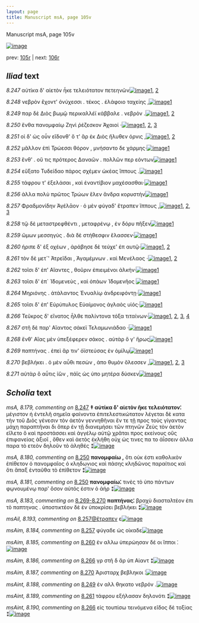 ```yaml
---
layout: page
title: Manuscript msA, page 105v
---
```


Manuscript msA, page 105v

[![image](http://www.homermultitext.org/iipsrv?OBJ=IIP,1.0&FIF=/project/homer/pyramidal/deepzoom/hmt/vaimg/2017a/VA105VN_0608.tif&WID=100&CVT=JPEG)](http://www.homermultitext.org/ict2/?urn=urn:cite2:hmt:vaimg.2017a:VA105VN_0608)

prev:  [105r](../105r) | next:  [106r](../106r)

## *Iliad* text

*8.247* <a id="8.247"/> αὐτίκα δ' αἰετὸν ἧκε τελειότατον πετεηνῶν[![image](http://www.homermultitext.org/iipsrv?OBJ=IIP,1.0&FIF=/project/homer/pyramidal/deepzoom/hmt/vaimg/2017a/VA105VN_0608.tif&RGN=0.4565,0.2404,0.3954,0.0285&WID=1000&CVT=JPEG)](http://www.homermultitext.org/ict2/?urn=urn:cite2:hmt:vaimg.2017a:VA105VN_0608@0.4565,0.2404,0.3954,0.0285)[1](#msA_8.1), [2](#msA_8.179)

*8.248* <a id="8.248"/> νεβρὸν ἔχοντ' ὀνύχεσσι . τέκος . ἐλάφοιο ταχείης ,[![image](http://www.homermultitext.org/iipsrv?OBJ=IIP,1.0&FIF=/project/homer/pyramidal/deepzoom/hmt/vaimg/2017a/VA105VN_0608.tif&RGN=0.4565,0.2607,0.4014,0.0316&WID=1000&CVT=JPEG)](http://www.homermultitext.org/ict2/?urn=urn:cite2:hmt:vaimg.2017a:VA105VN_0608@0.4565,0.2607,0.4014,0.0316)[1](#msA_8.1)

*8.249* <a id="8.249"/> παρ δὲ Διὸς βωμῷ 					περικαλλέϊ κάββαλε . νεβρὸν .[![image](http://www.homermultitext.org/iipsrv?OBJ=IIP,1.0&FIF=/project/homer/pyramidal/deepzoom/hmt/vaimg/2017a/VA105VN_0608.tif&RGN=0.4474,0.2795,0.4274,0.0316&WID=1000&CVT=JPEG)](http://www.homermultitext.org/ict2/?urn=urn:cite2:hmt:vaimg.2017a:VA105VN_0608@0.4474,0.2795,0.4274,0.0316)[1](#msA_8.1), [2](#msAint_8.188)

*8.250* <a id="8.250"/> ἔνθα πανομφαίῳ Ζηνὶ 					ῥέζεσκον Ἀχαιοί ·[![image](http://www.homermultitext.org/iipsrv?OBJ=IIP,1.0&FIF=/project/homer/pyramidal/deepzoom/hmt/vaimg/2017a/VA105VN_0608.tif&RGN=0.4284,0.299,0.3874,0.0338&WID=1000&CVT=JPEG)](http://www.homermultitext.org/ict2/?urn=urn:cite2:hmt:vaimg.2017a:VA105VN_0608@0.4284,0.299,0.3874,0.0338)[1](#msA_8.181), [2](#msA_8.1), [3](#msA_8.180)

*8.251* <a id="8.251"/> οἱ δ' ὡς οὖν εἴδονθ' ὅ τ' ἂρ ἐκ Διὸς ἤλυθεν όρνις ,[![image](http://www.homermultitext.org/iipsrv?OBJ=IIP,1.0&FIF=/project/homer/pyramidal/deepzoom/hmt/vaimg/2017a/VA105VN_0608.tif&RGN=0.4535,0.3186,0.4144,0.0338&WID=1000&CVT=JPEG)](http://www.homermultitext.org/ict2/?urn=urn:cite2:hmt:vaimg.2017a:VA105VN_0608@0.4535,0.3186,0.4144,0.0338)[1](#msA_8.1), [2](#msAil_8.192)

*8.252* <a id="8.252"/> μᾶλλον ἐπὶ Τρώεσσι 					θόρον , μνήσαντο δε χάρμης·[![image](http://www.homermultitext.org/iipsrv?OBJ=IIP,1.0&FIF=/project/homer/pyramidal/deepzoom/hmt/vaimg/2017a/VA105VN_0608.tif&RGN=0.4575,0.3373,0.4044,0.0338&WID=1000&CVT=JPEG)](http://www.homermultitext.org/ict2/?urn=urn:cite2:hmt:vaimg.2017a:VA105VN_0608@0.4575,0.3373,0.4044,0.0338)[1](#msA_8.1)

*8.253* <a id="8.253"/> ἔνθ' . οὔ τις πρότερος Δαναῶν . πολλῶν περ εόντων[![image](http://www.homermultitext.org/iipsrv?OBJ=IIP,1.0&FIF=/project/homer/pyramidal/deepzoom/hmt/vaimg/2017a/VA105VN_0608.tif&RGN=0.4565,0.3546,0.4114,0.0338&WID=1000&CVT=JPEG)](http://www.homermultitext.org/ict2/?urn=urn:cite2:hmt:vaimg.2017a:VA105VN_0608@0.4565,0.3546,0.4114,0.0338)[1](#msA_8.1)

*8.254* <a id="8.254"/> εὔξατο Τυδείδαο πάρος 					σχέμεν ὠκέας ἵππους .[![image](http://www.homermultitext.org/iipsrv?OBJ=IIP,1.0&FIF=/project/homer/pyramidal/deepzoom/hmt/vaimg/2017a/VA105VN_0608.tif&RGN=0.4525,0.3772,0.4114,0.0338&WID=1000&CVT=JPEG)](http://www.homermultitext.org/ict2/?urn=urn:cite2:hmt:vaimg.2017a:VA105VN_0608@0.4525,0.3772,0.4114,0.0338)[1](#msA_8.1)

*8.255* <a id="8.255"/> τάφρου τ' ἐξελάσαι , καὶ ἐναντίβιον μαχέσασθαι·[![image](http://www.homermultitext.org/iipsrv?OBJ=IIP,1.0&FIF=/project/homer/pyramidal/deepzoom/hmt/vaimg/2017a/VA105VN_0608.tif&RGN=0.4525,0.3952,0.4164,0.0338&WID=1000&CVT=JPEG)](http://www.homermultitext.org/ict2/?urn=urn:cite2:hmt:vaimg.2017a:VA105VN_0608@0.4525,0.3952,0.4164,0.0338)[1](#msA_8.1)

*8.256* <a id="8.256"/> ἀλλα πολὺ πρῶτος Τρώων ἕλεν ἄνδρα κορυστὴν[![image](http://www.homermultitext.org/iipsrv?OBJ=IIP,1.0&FIF=/project/homer/pyramidal/deepzoom/hmt/vaimg/2017a/VA105VN_0608.tif&RGN=0.4605,0.411,0.4064,0.0338&WID=1000&CVT=JPEG)](http://www.homermultitext.org/ict2/?urn=urn:cite2:hmt:vaimg.2017a:VA105VN_0608@0.4605,0.411,0.4064,0.0338)[1](#msA_8.1)

*8.257* <a id="8.257"/> Φραδμονίδην Ἀγέλᾱον · 					ὁ μὲν φύγαδ' ἔτραπεν ἵππους ,[![image](http://www.homermultitext.org/iipsrv?OBJ=IIP,1.0&FIF=/project/homer/pyramidal/deepzoom/hmt/vaimg/2017a/VA105VN_0608.tif&RGN=0.4424,0.4313,0.4354,0.0338&WID=1000&CVT=JPEG)](http://www.homermultitext.org/ict2/?urn=urn:cite2:hmt:vaimg.2017a:VA105VN_0608@0.4424,0.4313,0.4354,0.0338)[1](#msA_8.1), [2](#msAim_8.184), [3](#msAil_8.193)

*8.258* <a id="8.258"/> τῷ δὲ μεταστρεφθέντι , μεταφρένῳ , ἐν δόρυ πῆξεν[![image](http://www.homermultitext.org/iipsrv?OBJ=IIP,1.0&FIF=/project/homer/pyramidal/deepzoom/hmt/vaimg/2017a/VA105VN_0608.tif&RGN=0.4575,0.45,0.4174,0.0338&WID=1000&CVT=JPEG)](http://www.homermultitext.org/ict2/?urn=urn:cite2:hmt:vaimg.2017a:VA105VN_0608@0.4575,0.45,0.4174,0.0338)[1](#msA_8.1)

*8.259* <a id="8.259"/> ὤμων μεσσηγὺς . διὰ δὲ στήθεσφιν ἔλασσεν·[![image](http://www.homermultitext.org/iipsrv?OBJ=IIP,1.0&FIF=/project/homer/pyramidal/deepzoom/hmt/vaimg/2017a/VA105VN_0608.tif&RGN=0.4595,0.4666,0.3684,0.0338&WID=1000&CVT=JPEG)](http://www.homermultitext.org/ict2/?urn=urn:cite2:hmt:vaimg.2017a:VA105VN_0608@0.4595,0.4666,0.3684,0.0338)[1](#msA_8.1)

*8.260* <a id="8.260"/> ήριπε δ' ἐξ οχέων , ἀράβησε δὲ τεύχε' ἐπ αυτῷ·[![image](http://www.homermultitext.org/iipsrv?OBJ=IIP,1.0&FIF=/project/homer/pyramidal/deepzoom/hmt/vaimg/2017a/VA105VN_0608.tif&RGN=0.4635,0.4838,0.4024,0.0406&WID=1000&CVT=JPEG)](http://www.homermultitext.org/ict2/?urn=urn:cite2:hmt:vaimg.2017a:VA105VN_0608@0.4635,0.4838,0.4024,0.0406)[1](#msA_8.1), [2](#msAim_8.185)

*8.261* <a id="8.261"/> τὸν δὲ μετ`' 					 Ἀτρεῖδαι , Ἀγαμέμνων . καὶ Μενέλαος ·[![image](http://www.homermultitext.org/iipsrv?OBJ=IIP,1.0&FIF=/project/homer/pyramidal/deepzoom/hmt/vaimg/2017a/VA105VN_0608.tif&RGN=0.4595,0.5034,0.4204,0.0406&WID=1000&CVT=JPEG)](http://www.homermultitext.org/ict2/?urn=urn:cite2:hmt:vaimg.2017a:VA105VN_0608@0.4595,0.5034,0.4204,0.0406)[1](#msA_8.1), [2](#msAint_8.189)

*8.262* <a id="8.262"/> τοῖσι δ' ἐπ' Αἴαντες , θοῦριν 					ἐπιειμένοι ἀλκήν·[![image](http://www.homermultitext.org/iipsrv?OBJ=IIP,1.0&FIF=/project/homer/pyramidal/deepzoom/hmt/vaimg/2017a/VA105VN_0608.tif&RGN=0.4645,0.5214,0.4114,0.0353&WID=1000&CVT=JPEG)](http://www.homermultitext.org/ict2/?urn=urn:cite2:hmt:vaimg.2017a:VA105VN_0608@0.4645,0.5214,0.4114,0.0353)[1](#msA_8.1)

*8.263* <a id="8.263"/> τοῖσι δ' ἐπ` 					 Ἰ̈δομενεὺς , καὶ ὀπάων 						 Ἰ̈δομενῆος 				[![image](http://www.homermultitext.org/iipsrv?OBJ=IIP,1.0&FIF=/project/homer/pyramidal/deepzoom/hmt/vaimg/2017a/VA105VN_0608.tif&RGN=0.4585,0.5409,0.4164,0.0391&WID=1000&CVT=JPEG)](http://www.homermultitext.org/ict2/?urn=urn:cite2:hmt:vaimg.2017a:VA105VN_0608@0.4585,0.5409,0.4164,0.0391)[1](#msA_8.1)

*8.264* <a id="8.264"/> Μηριόνης . ἀτάλαντος 						 Ἐνυαλίῳ ἀνδρειφόντῃ·[![image](http://www.homermultitext.org/iipsrv?OBJ=IIP,1.0&FIF=/project/homer/pyramidal/deepzoom/hmt/vaimg/2017a/VA105VN_0608.tif&RGN=0.4625,0.559,0.4164,0.0391&WID=1000&CVT=JPEG)](http://www.homermultitext.org/ict2/?urn=urn:cite2:hmt:vaimg.2017a:VA105VN_0608@0.4625,0.559,0.4164,0.0391)[1](#msA_8.1)

*8.265* <a id="8.265"/> τοῖσι δ' ἐπ' Εὐρύπυλος 					 Εὐαίμονος ἀγλαὸς υἱός·[![image](http://www.homermultitext.org/iipsrv?OBJ=IIP,1.0&FIF=/project/homer/pyramidal/deepzoom/hmt/vaimg/2017a/VA105VN_0608.tif&RGN=0.4615,0.5785,0.4214,0.0376&WID=1000&CVT=JPEG)](http://www.homermultitext.org/ict2/?urn=urn:cite2:hmt:vaimg.2017a:VA105VN_0608@0.4615,0.5785,0.4214,0.0376)[1](#msA_8.1)

*8.266* <a id="8.266"/> Τεῦκρος δ' εἴνατος 					ἦλθε παλίντονα τόξα τιταίνων·[![image](http://www.homermultitext.org/iipsrv?OBJ=IIP,1.0&FIF=/project/homer/pyramidal/deepzoom/hmt/vaimg/2017a/VA105VN_0608.tif&RGN=0.4454,0.5958,0.4545,0.0406&WID=1000&CVT=JPEG)](http://www.homermultitext.org/ict2/?urn=urn:cite2:hmt:vaimg.2017a:VA105VN_0608@0.4454,0.5958,0.4545,0.0406)[1](#msA_8.182), [2](#msA_8.1), [3](#msAint_8.190), [4](#msAim_8.186)

*8.267* <a id="8.267"/> στῆ δὲ παρ' Αἴαντος 					σάκεϊ Τελαμωνιάδαο ·[![image](http://www.homermultitext.org/iipsrv?OBJ=IIP,1.0&FIF=/project/homer/pyramidal/deepzoom/hmt/vaimg/2017a/VA105VN_0608.tif&RGN=0.4655,0.6153,0.3944,0.0406&WID=1000&CVT=JPEG)](http://www.homermultitext.org/ict2/?urn=urn:cite2:hmt:vaimg.2017a:VA105VN_0608@0.4655,0.6153,0.3944,0.0406)[1](#msA_8.1)

*8.268* <a id="8.268"/> ἔνθ' Αἴας μὲν 					ὑπεξέφερεν σάκος . αὐτὰρ ὅ γ' ἥρως[![image](http://www.homermultitext.org/iipsrv?OBJ=IIP,1.0&FIF=/project/homer/pyramidal/deepzoom/hmt/vaimg/2017a/VA105VN_0608.tif&RGN=0.4645,0.6371,0.4234,0.0406&WID=1000&CVT=JPEG)](http://www.homermultitext.org/ict2/?urn=urn:cite2:hmt:vaimg.2017a:VA105VN_0608@0.4645,0.6371,0.4234,0.0406)[1](#msA_8.1)

*8.269* <a id="8.269"/> παπτήνας . ἐπεὶ ἄρ τιν' ὀϊστεύσας ἐν ὁμίλῳ[![image](http://www.homermultitext.org/iipsrv?OBJ=IIP,1.0&FIF=/project/homer/pyramidal/deepzoom/hmt/vaimg/2017a/VA105VN_0608.tif&RGN=0.4685,0.6582,0.3904,0.0346&WID=1000&CVT=JPEG)](http://www.homermultitext.org/ict2/?urn=urn:cite2:hmt:vaimg.2017a:VA105VN_0608@0.4685,0.6582,0.3904,0.0346)[1](#msA_8.1)

*8.270* <a id="8.270"/> βεβλήκει . ὁ μὲν αὖθι πεσὼν , ἀπο θυμὸν ὄλεσσεν ,[![image](http://www.homermultitext.org/iipsrv?OBJ=IIP,1.0&FIF=/project/homer/pyramidal/deepzoom/hmt/vaimg/2017a/VA105VN_0608.tif&RGN=0.4655,0.6754,0.4034,0.0398&WID=1000&CVT=JPEG)](http://www.homermultitext.org/ict2/?urn=urn:cite2:hmt:vaimg.2017a:VA105VN_0608@0.4655,0.6754,0.4034,0.0398)[1](#msAim_8.187), [2](#msA_8.1), [3](#msAint_8.191)

*8.271* <a id="8.271"/> αὐτὰρ ὃ αὖτις ἰ̈ὼν , πάϊς ὡς ὑπο μητέρα δύσκεν[![image](http://www.homermultitext.org/iipsrv?OBJ=IIP,1.0&FIF=/project/homer/pyramidal/deepzoom/hmt/vaimg/2017a/VA105VN_0608.tif&RGN=0.4715,0.6912,0.4144,0.0398&WID=1000&CVT=JPEG)](http://www.homermultitext.org/ict2/?urn=urn:cite2:hmt:vaimg.2017a:VA105VN_0608@0.4715,0.6912,0.4144,0.0398)[1](#msA_8.1)

## *Scholia* text

*msA, 8.179, commenting on* [8.247](#8.247)  <a id="msA_8.179"/> **‡ αὐτίκα δ' αἱετὸν ῆκε τελειότατον⁚** μέγιστον ἠ ἐντελῆ σημεῖα φαίνοντα ἐπιτελεστικώτατον λέγεται δὲ κατα τὴν τοῦ Διὸς γένεσιν τὸν ἀετὸν γεννηθῆναι ἔν τε τῇ προς τοὺς γίγαντας μάχη παραπτῆναι δι ὅπερ ἐν τῇ διανεμήσει τῶν πτηνῶν Ζεὺς τὸν ἀετὸν εἵλετο ὃ καὶ προστάσσει καὶ ἀγγέλῳ αὐτῷ χρᾶται προς εκείνους οὓς ἐπιφανείας ἀξιοῖ , ὅθεν καὶ ἀετὸς ἐκλήθη οὐχ ὡς τινες πα το ἀΐσσειν ἀλλα παρα τὸ ετεὸν δηλοῦν τὸ ἀληθές ⁑[![image](http://www.homermultitext.org/iipsrv?OBJ=IIP,1.0&FIF=/project/homer/pyramidal/deepzoom/hmt/vaimg/2017a/VA105VN_0608.tif&RGN=0.188,0.1311,0.6763,0.0811&WID=1000&CVT=JPEG)](http://www.homermultitext.org/ict2/?urn=urn:cite2:hmt:vaimg.2017a:VA105VN_0608@0.188,0.1311,0.6763,0.0811)

*msA, 8.180, commenting on* [8.250](#8.250)  <a id="msA_8.180"/> **πανομφαίω ,** ὅτι οὐκ έστι καθολικὸν ἐπίθετον ὁ πανομφαῖος ὁ κληδωνιος καὶ πάσης κληδῶνος παραίτιος καὶ ὅτι ἅπαξ ἐνταῦθα τὸ ἐπίθετον ⁑[![image](http://www.homermultitext.org/iipsrv?OBJ=IIP,1.0&FIF=/project/homer/pyramidal/deepzoom/hmt/vaimg/2017a/VA105VN_0608.tif&RGN=0.1991,0.171,0.6671,0.0504&WID=1000&CVT=JPEG)](http://www.homermultitext.org/ict2/?urn=urn:cite2:hmt:vaimg.2017a:VA105VN_0608@0.1991,0.171,0.6671,0.0504)

*msA, 8.181, commenting on* [8.250](#8.250)  <a id="msA_8.181"/> **πανομφαίω⁚** τινὲς τὸ ὑπο πάντων φῳνουμένῳ παρ' ὅσον αὐτός ἐστιν ὁ ἀήρ ⁑[![image](http://www.homermultitext.org/iipsrv?OBJ=IIP,1.0&FIF=/project/homer/pyramidal/deepzoom/hmt/vaimg/2017a/VA105VN_0608.tif&RGN=0.1871,0.2047,0.4566,0.038&WID=1000&CVT=JPEG)](http://www.homermultitext.org/ict2/?urn=urn:cite2:hmt:vaimg.2017a:VA105VN_0608@0.1871,0.2047,0.4566,0.038)

*msA, 8.183, commenting on* [8.269-8.270](#8.269-8.270)  <a id="msA_8.183"/> **παπτήνας⁚** βραχὺ διασταλτέον ἐπι τὸ παπτηνας . ὑποστικτέον δὲ ἐν ὑποκρίσει βεβλήκει ⁑[![image](http://www.homermultitext.org/iipsrv?OBJ=IIP,1.0&FIF=/project/homer/pyramidal/deepzoom/hmt/vaimg/2017a/VA105VN_0608.tif&RGN=0.1977,0.675,0.2037,0.0508&WID=1000&CVT=JPEG)](http://www.homermultitext.org/ict2/?urn=urn:cite2:hmt:vaimg.2017a:VA105VN_0608@0.1977,0.675,0.2037,0.0508)

*msAil, 8.193, commenting on* [8.257@ἔτραπεν](#8.257@ἔτραπεν)  <a id="msAil_8.193"/> ε[![image](http://www.homermultitext.org/iipsrv?OBJ=IIP,1.0&FIF=/project/homer/pyramidal/deepzoom/hmt/vaimg/2017a/VA105VN_0608.tif&RGN=0.786,0.4355,0.0091,0.0075&WID=1000&CVT=JPEG)](http://www.homermultitext.org/ict2/?urn=urn:cite2:hmt:vaimg.2017a:VA105VN_0608@0.786,0.4355,0.0091,0.0075)

*msAim, 8.184, commenting on* [8.257](#8.257)  <a id="msAim_8.184"/> φύγαδε ὡς οίκαδε[![image](http://www.homermultitext.org/iipsrv?OBJ=IIP,1.0&FIF=/project/homer/pyramidal/deepzoom/hmt/vaimg/2017a/VA105VN_0608.tif&RGN=0.3749,0.445,0.07,0.0174&WID=1000&CVT=JPEG)](http://www.homermultitext.org/ict2/?urn=urn:cite2:hmt:vaimg.2017a:VA105VN_0608@0.3749,0.445,0.07,0.0174)

*msAim, 8.185, commenting on* [8.260](#8.260)  <a id="msAim_8.185"/> ἐν αλλω ὑπερώησαν δέ οι ἵπποι ⁚[![image](http://www.homermultitext.org/iipsrv?OBJ=IIP,1.0&FIF=/project/homer/pyramidal/deepzoom/hmt/vaimg/2017a/VA105VN_0608.tif&RGN=0.3971,0.4982,0.0583,0.0219&WID=1000&CVT=JPEG)](http://www.homermultitext.org/ict2/?urn=urn:cite2:hmt:vaimg.2017a:VA105VN_0608@0.3971,0.4982,0.0583,0.0219)

*msAim, 8.186, commenting on* [8.266](#8.266)  <a id="msAim_8.186"/> γρ στῆ δ ἄρ ὑπ Αίαντ ⁑[![image](http://www.homermultitext.org/iipsrv?OBJ=IIP,1.0&FIF=/project/homer/pyramidal/deepzoom/hmt/vaimg/2017a/VA105VN_0608.tif&RGN=0.4091,0.6584,0.0597,0.0292&WID=1000&CVT=JPEG)](http://www.homermultitext.org/ict2/?urn=urn:cite2:hmt:vaimg.2017a:VA105VN_0608@0.4091,0.6584,0.0597,0.0292)

*msAim, 8.187, commenting on* [8.270](#8.270)  <a id="msAim_8.187"/> Ἀρισταρχ βεβληκοι ⁚[![image](http://www.homermultitext.org/iipsrv?OBJ=IIP,1.0&FIF=/project/homer/pyramidal/deepzoom/hmt/vaimg/2017a/VA105VN_0608.tif&RGN=0.4003,0.6926,0.0717,0.0215&WID=1000&CVT=JPEG)](http://www.homermultitext.org/ict2/?urn=urn:cite2:hmt:vaimg.2017a:VA105VN_0608@0.4003,0.6926,0.0717,0.0215)

*msAint, 8.188, commenting on* [8.249](#8.249)  <a id="msAint_8.188"/> ἐν αλλ θηκατο νεβρόν .[![image](http://www.homermultitext.org/iipsrv?OBJ=IIP,1.0&FIF=/project/homer/pyramidal/deepzoom/hmt/vaimg/2017a/VA105VN_0608.tif&RGN=0.8574,0.2761,0.0363,0.0311&WID=1000&CVT=JPEG)](http://www.homermultitext.org/ict2/?urn=urn:cite2:hmt:vaimg.2017a:VA105VN_0608@0.8574,0.2761,0.0363,0.0311)

*msAint, 8.189, commenting on* [8.261](#8.261)  <a id="msAint_8.189"/> τάφρου εξήλασαν δηλονότι ⁑[![image](http://www.homermultitext.org/iipsrv?OBJ=IIP,1.0&FIF=/project/homer/pyramidal/deepzoom/hmt/vaimg/2017a/VA105VN_0608.tif&RGN=0.8651,0.4962,0.0363,0.0341&WID=1000&CVT=JPEG)](http://www.homermultitext.org/ict2/?urn=urn:cite2:hmt:vaimg.2017a:VA105VN_0608@0.8651,0.4962,0.0363,0.0341)

*msAint, 8.190, commenting on* [8.266](#8.266)  <a id="msAint_8.190"/> εἰς τουπίσω τεινόμενα εῖδος δὲ τοξίας ⁑[![image](http://www.homermultitext.org/iipsrv?OBJ=IIP,1.0&FIF=/project/homer/pyramidal/deepzoom/hmt/vaimg/2017a/VA105VN_0608.tif&RGN=0.8749,0.5941,0.0371,0.0487&WID=1000&CVT=JPEG)](http://www.homermultitext.org/ict2/?urn=urn:cite2:hmt:vaimg.2017a:VA105VN_0608@0.8749,0.5941,0.0371,0.0487)